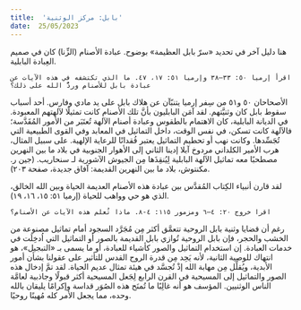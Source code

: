 ```yaml
---
title:  'بابل: مركز الوثنية'
date:  25/05/2023
---
```


هنا دليل آخر في تحديد «سرّ بابل العظيمة» بوضوح. عبادة الأصنام (الزِّنا) كان في صميم العِبادة البابلية.

`اقرأ إرميا ٥٠: ٣٣–٣٨ وإرميا ٥١: ١٧، ٤٧. ما الذي تكتشفه في هذه الآيات عن عبادة بابل للأصنام وردُّ الله على ذلك؟`

الأصحاحان ٥٠ و٥١ من سِفر إرميا يتنبّآن عن هلاك بابل على يد مادي وفارس. أحد أسباب سقوط بابل كان وثنيَّتهم. لقد آمَن البابليون بأنَّ تلك الأصنام كانت تمثيلًا لآلهتهم المعبودة. في الديانة البابلية، كان الاهتمام بالطقوس وعبادة أصنام الآلهة تُعتَبَر من الأمور المُقَدَّسة؛ فالآلهة كانت تسكن، في نفس الوقت، داخل التماثيل في المعابد وفي القوى الطبيعية التي تُجَسِّدها. وكانت نهب أو تحطيم التماثيل يعتبر فُقدانًا للرعاية الإلهية. على سبيل المثال، هرب الأمير الكلداني مردوخ آبلا إدينا الثاني إلى الأهوار الجنوبية في بلاد ما بين النهرين مصطحبًا معه تماثيل الآلهة البابلية لِيُنقِذَها مِن الجيوش الآشورية لـ سنحاريب. (جين ر. مكنتوش، بلاد ما بين النهرين القديمة: آفاق جديدة، صفحة ٢٠٣).

لقد قارن أنبياء الكِتاب المُقدَّس بين عبادة هذه الأصنام العديمة الحياة وبين الله الخالق، الذي هو حي وواهب للحياة (إرميا ٥١: ١٥، ١٦، ١٩).

`اقرا خروج ٢٠: ٤–٦ ومزمور ١١٥: ٤-٨. ماذا تُعلم هذه الآيات عن الأصنام؟`

رغم أن قضايا وثنية بابل الروحية تتعمَّق أكثر مِن مُجَرَّد السجود أمام تماثيل مصنوعة من الخشب والحجر، فإن بابل الروحية تُوازي بابل القديمة بالصور أو التماثيل التي اُدخِلَت في خدمات العبادة. إن استخدام التماثيل والصور كأشياء للعبادة، أو ما يسمى بـ «التبجيل»، هو انتهاك للوصية الثانية، لأنه يَحِد مِن قدرة الروح القدس للتأثير على عقولنا بشأن أمور الأبدية، ويُقلِّل مِن مهابة الله إذْ تُجسَّد في هيئة تمثال عديم الحياة. لقد تمَّ إدخال هذه الصور والتماثيل إلى المسيحية في القرن الرابع لِجَعل المسيحية أكثر قبولًا وجاذبية لعامَّة الناس الوثنيين. المؤسف هو أنه غالِبًا ما تُمنَح هذه الصُوَر قداسة وإكرامًا يليقان بالله وحده، مما يجعل الأمر كله مُهينًا روحيًا.